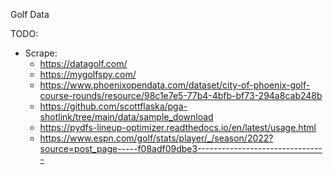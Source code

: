 Golf Data

TODO:
- Scrape:
    - https://datagolf.com/
    - https://mygolfspy.com/
    - https://www.phoenixopendata.com/dataset/city-of-phoenix-golf-course-rounds/resource/98c1e7e5-77b4-4bfb-bf73-294a8cab248b
    - https://github.com/scottflaska/pga-shotlink/tree/main/data/sample_download
    - https://pydfs-lineup-optimizer.readthedocs.io/en/latest/usage.html
    - https://www.espn.com/golf/stats/player/_/season/2022?source=post_page-----f08adf09dbe3--------------------------------
